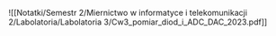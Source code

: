 ![[Notatki/Semestr 2/Miernictwo w informatyce i telekomunikacji 2/Labolatoria/Labolatoria 3/Cw3_pomiar_diod_i_ADC_DAC_2023.pdf]]